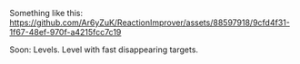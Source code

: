Something like this:
https://github.com/Ar6yZuK/ReactionImprover/assets/88597918/9cfd4f31-1f67-48ef-970f-a4215fcc7c19

Soon: Levels. Level with fast disappearing targets.
